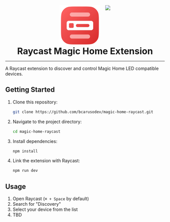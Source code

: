 <div style="display:flex;flex-direction: column; justify-content: center; gap:0">
<div style="display:flex;flex-direction: row; justify-content: center; gap: 1rem;">
  <img src="https://github.com/raycast/extensions/raw/main/images/store-logo.webp" height="128">
  <img src="https://play-lh.googleusercontent.com/Ev8OlhGrurkgyBncxVZrLasj1ldCOZP6KBpSOawB3njOXEOcTZLzvCUeBnyuzOxY8w" height="128">
</div>
<h1 align="center" style="padding: 0;margin: 0">Raycast Magic Home Extension</h1>
</div>

---

A Raycast extension to discover and control Magic Home LED compatible devices.

## Getting Started

1. Clone this repository:
   ```sh
   git clone https://github.com/bcarusodev/magic-home-raycast.git
   ```
2. Navigate to the project directory:
   ```sh
   cd magic-home-raycast
   ```
3. Install dependencies:
   ```sh
   npm install
   ```
4. Link the extension with Raycast:
   ```sh
   npm run dev
   ```

## Usage

1. Open Raycast (`⌘ + Space` by default)
2. Search for "Discovery"
3. Select your device from the list
4. TBD